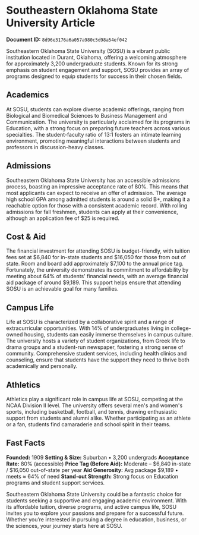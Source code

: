 # Southeastern Oklahoma State University Article

**Document ID:** `8d96e3176a6a057a980c5d98a54ef042`

Southeastern Oklahoma State University (SOSU) is a vibrant public institution located in Durant, Oklahoma, offering a welcoming atmosphere for approximately 3,200 undergraduate students. Known for its strong emphasis on student engagement and support, SOSU provides an array of programs designed to equip students for success in their chosen fields.

## Academics
At SOSU, students can explore diverse academic offerings, ranging from Biological and Biomedical Sciences to Business Management and Communication. The university is particularly acclaimed for its programs in Education, with a strong focus on preparing future teachers across various specialties. The student-faculty ratio of 13:1 fosters an intimate learning environment, promoting meaningful interactions between students and professors in discussion-heavy classes.

## Admissions
Southeastern Oklahoma State University has an accessible admissions process, boasting an impressive acceptance rate of 80%. This means that most applicants can expect to receive an offer of admission. The average high school GPA among admitted students is around a solid B+, making it a reachable option for those with a consistent academic record. With rolling admissions for fall freshmen, students can apply at their convenience, although an application fee of $25 is required.

## Cost & Aid
The financial investment for attending SOSU is budget-friendly, with tuition fees set at $6,840 for in-state students and $16,050 for those from out of state. Room and board add approximately $7,100 to the annual price tag. Fortunately, the university demonstrates its commitment to affordability by meeting about 64% of students' financial needs, with an average financial aid package of around $9,189. This support helps ensure that attending SOSU is an achievable goal for many families.

## Campus Life
Life at SOSU is characterized by a collaborative spirit and a range of extracurricular opportunities. With 14% of undergraduates living in college-owned housing, students can easily immerse themselves in campus culture. The university hosts a variety of student organizations, from Greek life to drama groups and a student-run newspaper, fostering a strong sense of community. Comprehensive student services, including health clinics and counseling, ensure that students have the support they need to thrive both academically and personally.

## Athletics
Athletics play a significant role in campus life at SOSU, competing at the NCAA Division II level. The university offers several men's and women's sports, including basketball, football, and tennis, drawing enthusiastic support from students and alumni alike. Whether participating as an athlete or a fan, students find camaraderie and school spirit in their teams.

## Fast Facts
**Founded:** 1909
**Setting & Size:** Suburban • 3,200 undergrads
**Acceptance Rate:** 80% (accessible)
**Price Tag (Before Aid):** Moderate – $6,840 in-state / $16,050 out-of-state per year
**Aid Generosity:** Avg package $9,189 • meets ≈ 64% of need
**Stand-out Strength:** Strong focus on Education programs and student support services.

Southeastern Oklahoma State University could be a fantastic choice for students seeking a supportive and engaging academic environment. With its affordable tuition, diverse programs, and active campus life, SOSU invites you to explore your passions and prepare for a successful future. Whether you’re interested in pursuing a degree in education, business, or the sciences, your journey starts here at SOSU.
